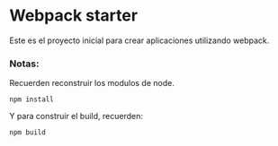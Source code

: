 # Webpack starter

Este es el proyecto inicial para crear aplicaciones utilizando webpack.


### Notas:
Recuerden reconstruir los modulos de node.
```
npm install
```

Y para construir el build, recuerden:
```
npm build
```
